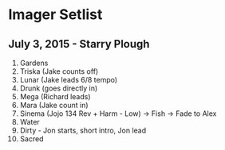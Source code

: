 # Imager Setlist
## July 3, 2015 - Starry Plough

1. Gardens
2. Triska (Jake counts off)
3. Lunar (Jake leads 6/8 tempo)
4. Drunk (goes directly in)
5. Mega (Richard leads)
6. Mara (Jake count in)
7. Sinema (Jojo 134 Rev + Harm - Low) -> Fish -> Fade to Alex
8. Water
9. Dirty - Jon starts, short intro, Jon lead
10. Sacred
